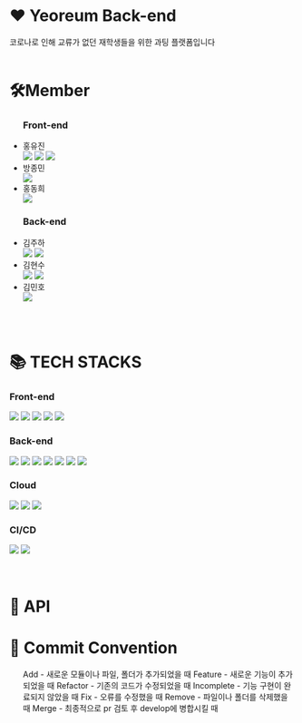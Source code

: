 <div><h1>♥ Yeoreum  Back-end</h1></div>
  코로나로 인해 교류가 없던 재학생들을 위한 과팅 플랫폼입니다
<br><br>
  
<div>
  <h1>🛠Member</h1>
</div>

  <ul>
  <h3>Front-end</h3>
    <li>홍유진</li>
    <img src="https://img.shields.io/badge/동아리%20부회장-42B883?style=flat-square"/>
    <img src="https://img.shields.io/badge/프론트%20팀장-F96F29?style=flat-square"/>
    <a href="https://github.com/timobyjin02"><img src="https://img.shields.io/badge/개인%20깃허브-181717?style=flat-square&logo=Github"/></a>
    <li>방종민</li>
    <a href="https://github.com/bang-koon"><img src="https://img.shields.io/badge/개인%20깃허브-181717?style=flat-square&logo=Github"/></a>
    <li>홍동희</li>
    <a href="https://github.com/donkeykong100"><img src="https://img.shields.io/badge/개인%20깃허브-181717?style=flat-square&logo=Github"/></a>
  </ul>
  
  
  <ul>
  <h3>Back-end</h3>
    <li>김주하</li>
    <img src="https://img.shields.io/badge/백엔드%20팀장-F96F29?style=flat-square"/>
    <a href="https://github.com/khabh"><img src="https://img.shields.io/badge/개인%20깃허브-181717?style=flat-square&logo=Github"/></a>
    <li>김현수</li>
    <img src="https://img.shields.io/badge/동아리%20회장-42B883?style=flat-square"/>
    <a href="https://github.com/kimsoo0119"><img src="https://img.shields.io/badge/개인%20깃허브-181717?style=flat-square&logo=Github"/></a>
    <li>김민호</li>
    <a href="https://github.com/klaus9267"><img src="https://img.shields.io/badge/개인%20깃허브-181717?style=flat-square&logo=Github"/></a>
 </ul>


<br><br>
<div>
  <h1>📚 TECH STACKS</h1>
  <h3>Front-end</h3>
     <img src="https://img.shields.io/badge/TypeScript-3178C6?style=flat-square&logo=typescript&logoColor=white"/>
     <img src="https://img.shields.io/badge/Next.js-000000?style=flat-square&logo=nextdotjs&logoColor=white"/>
     <img src="https://img.shields.io/badge/React-61DAFB?style=flat-square&logo=React&logoColor=white"/>
     <img src="https://img.shields.io/badge/Styled%20Components-DB7093?style=flat-square&logo=styled-components&logoColor=white"/>
    <img src="https://img.shields.io/badge/Emotion-F01F7A?style=flat-square"/>
  
  <h3>Back-end</h3>
    <img src="https://img.shields.io/badge/TypeScript-3178C6?style=flat-square&logo=typescript&logoColor=white"/>
    <img src="https://img.shields.io/badge/Nest.js-E0234E?style=flat&logo=NestJS&logoColor=white"/>
    <img src="https://img.shields.io/badge/TypeORM-007396?style=flat"> 
    <img src="https://img.shields.io/badge/MariaDB-003545?style=flat-square&logo=MariaDB&logoColor=white"/>
    <img src="https://img.shields.io/badge/Redis-DC382D?style=flat-square&logo=redis&logoColor=black"/>
    <img src="https://img.shields.io/badge/JSON%20Web%20Tokens-000000?style=flat-square&logo=jsonwebtokens&logoColor=white"/>
    <img src="https://img.shields.io/badge/Socket.io-010101?style=flat-square&logo=socketdotio&logoColor=white"/>
  
  <h3>Cloud</h3>
    <img src="https://img.shields.io/badge/AmazonEC2-FF9900?style=flat-square&logo=AmazonEC2&logoColor=white"/>
    <img src="https://img.shields.io/badge/AmazonS3-569A31?style=flat-square&logo=AmazonS3&logoColor=white"/>
    <img src="https://img.shields.io/badge/AmazonRDS-527FFF?style=flat-square&logo=AmazonRDS&logoColor=white"/>
  
  <h3>CI/CD</h3>
    <img src="https://img.shields.io/badge/Docker-2496ED?style=flat-square&logo=docker&logoColor=white"/>
    <img src="https://img.shields.io/badge/GitHub%20Actions-2088FF?style=flat-square&logo=GitHubActions&logoColor=white"/>
   
  </div>
  <br><br>
  <div>
    <h1>📄 API</h1>
  
  </div>
  
  <div>
    <h1>📜 Commit Convention </h1>
    <ul>
      Add - 새로운 모듈이나 파일, 폴더가 추가되었을 때
      Feature - 새로운 기능이 추가되었을 때
      Refactor - 기존의 코드가 수정되었을 때
      Incomplete - 기능 구현이 완료되지 않았을 때
      Fix - 오류를 수정했을 때
      Remove - 파일이나 폴더를 삭제했을 때
      Merge - 최종적으로 pr 검토 후 develop에 병합시킬 때
     </ul>
  </div>
  
  
  


